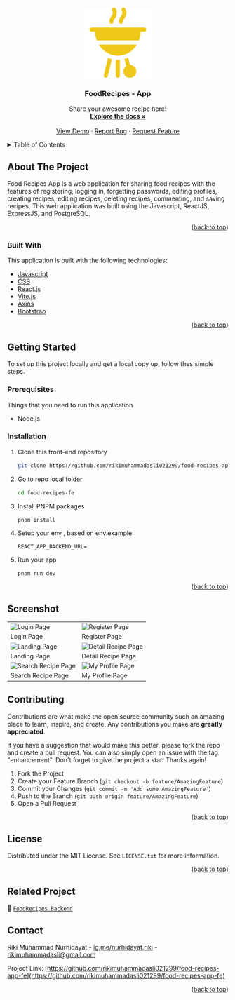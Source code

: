 <div id="top"></div>
<!-- PROJECT LOGO -->
<br />
<div align="center">
  <a href="https://github.com/rikimuhammadasli021299/food-recipes-app-fe">
    <img src="./public/barbecue-1.svg" alt="Logo" width="160" height="160">
  </a>

  <h3 align="center">FoodRecipes - App</h3>

  <p align="center">
    Share your awesome recipe here!
    <br />
    <a href="https://github.com/rikimuhammadasli021299/food-recipes-app-fe"><strong>Explore the docs »</strong></a>
    <br />
    <br />
    <a href="#">View Demo</a>
    ·
    <a href="https://github.com/rikimuhammadasli021299/food-recipes-app-fe/issues">Report Bug</a>
    ·
    <a href="https://github.com/rikimuhammadasli021299/food-recipes-app-fe/issues">Request Feature</a>
    <br />
  </p>
</div>

<!-- TABLE OF CONTENTS -->

<details>
  <summary>Table of Contents</summary>
  <ol>
    <li>
      <a href="#about-the-project">About The Project</a>
      <ul>
        <li><a href="#built-with">Built With</a></li>
      </ul>
    </li>
    <li>
      <a href="#getting-started">Getting Started</a>
      <ul>
        <li><a href="#prerequisites">Prerequisites</a></li>
        <li><a href="#installation">Installation</a></li>
      </ul>
    </li>
    <li><a href="#contributing">Contributing</a></li>
    <li><a href="#license">License</a></li>
    <li><a href="#contact">Contact</a></li>
  </ol>
</details>

<!-- ABOUT THE PROJECT -->

## About The Project

Food Recipes App is a web application for sharing food recipes with the features of registering, logging in, forgetting passwords, editing profiles, creating recipes, editing recipes, deleting recipes, commenting, and saving recipes. This web application was built using the Javascript, ReactJS, ExpressJS, and PostgreSQL.

<p align="right">(<a href="#top">back to top</a>)</p>

### Built With

This application is built with the following technologies:

- [Javascript](https://www.javascript.com/)
- [CSS](https://developer.mozilla.org/id/docs/Web/CSS)
- [React.js](https://reactjs.org/)
- [Vite.js](https://vitejs.dev/)
- [Axios](https://axios-http.com)
- [Bootstrap](https://getbootstrap.com)

<p align="right">(<a href="#top">back to top</a>)</p>

<!-- GETTING STARTED -->

## Getting Started

To set up this project locally and get a local copy up, follow thes simple steps.

### Prerequisites

Things that you need to run this application

- Node.js

### Installation

1. Clone this front-end repository
   ```sh
   git clone https://github.com/rikimuhammadasli021299/food-recipes-app-fe.git
   ```
2. Go to repo local folder
   ```sh
   cd food-recipes-fe
   ```
3. Install PNPM packages
   ```sh
   pnpm install
   ```
4. Setup your env , based on env.example
   ```
   REACT_APP_BACKEND_URL=
   ```
5. Run your app
   ```
   pnpm run dev
   ```
   <p align="right">(<a href="#top">back to top</a>)</p>

## Screenshot

<p align="center" display=flex>
<table>
  
  <tr>
    <td><image src="./src/assets/image/login-page.png" alt="Login Page" width=100%></td>
    <td><image src="./src/assets/image/register-page.png" alt="Register Page" width=100%/></td>
  </tr>
   <tr>
    <td>Login Page</td>
    <td>Register Page</td>
  </tr>
  
  <tr>
    <td><image src="./src/assets/image/landing-page.png" alt="Landing Page" width=100%></td>
    <td><image src="./src/assets/image/detail-recipe.png" alt="Detail Recipe Page" width=100%/></td>
  </tr>
  <tr>
    <td>Landing Page</td>
    <td>Detail Recipe Page</td>
  </tr>

  <tr>
    <td><image src="./src/assets/image/search-recipes-page.png" alt="Search Recipe Page" width=100%></td>
    <td><image src="./src/assets/image/my-profile-page.png" alt="My Profile Page" width=100%></td>
  </tr>
  <tr>
      <td>Search Recipe Page</td>
      <td>My Profile Page</td>
  </tr>
  
</table>
</p>

<!-- CONTRIBUTING -->

## Contributing

Contributions are what make the open source community such an amazing place to learn, inspire, and create. Any contributions you make are **greatly appreciated**.

If you have a suggestion that would make this better, please fork the repo and create a pull request. You can also simply open an issue with the tag "enhancement".
Don't forget to give the project a star! Thanks again!

1. Fork the Project
2. Create your Feature Branch (`git checkout -b feature/AmazingFeature`)
3. Commit your Changes (`git commit -m 'Add some AmazingFeature'`)
4. Push to the Branch (`git push origin feature/AmazingFeature`)
5. Open a Pull Request

<p align="right">(<a href="#top">back to top</a>)</p>

<!-- LICENSE -->

## License

Distributed under the MIT License. See `LICENSE.txt` for more information.

<p align="right">(<a href="#top">back to top</a>)</p>

## Related Project

🚀 [`FoodRecipes Backend`](https://github.com/rikimuhammadasli021299/food-recipe-api)

<!-- CONTACT -->

## Contact

Riki Muhammad Nurhidayat - [ig.me/nurhidayat.riki](https://www.instagram.com/nurhidayat.riki/) - rikimuhammadasli@gmail.com

Project Link: [https://github.com/rikimuhammadasli021299/food-recipes-app-fe](https://github.com/rikimuhammadasli021299/food-recipes-app-fe)

<p align="right">(<a href="#top">back to top</a>)</p>
